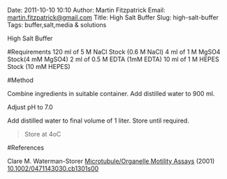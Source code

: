 Date: 2011-10-10 10:10
Author: Martin Fitzpatrick
Email: martin.fitzpatrick@gmail.com
Title: High Salt Buffer
Slug: high-salt-buffer
Tags: buffer,salt,media &amp; solutions

High Salt Buffer





#Requirements
120 ml of 5 M NaCl Stock (0.6 M NaCl)
4 ml of 1 M MgSO4 Stock(4 mM MgSO4)
2 ml of 0.5 M EDTA (1mM EDTA)
10 ml of 1 M HEPES Stock (10 mM HEPES)

#Method

Combine ingredients in suitable container. Add distilled water to 900 ml.



Adjust pH to 7.0




Add distilled water to final volume of 1 liter. Store until required.


>Store at 4oC




#References


Clare M. Waterman-Storer [Microtubule/Organelle Motility Assays](http://dx.doi.org/10.1002/0471143030.cb1301s00)  (2001)
[10.1002/0471143030.cb1301s00](http://dx.doi.org/10.1002/0471143030.cb1301s00)





